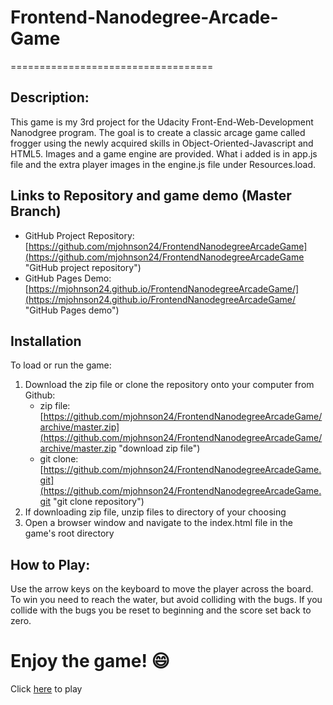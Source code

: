 # Frontend-Nanodegree-Arcade-Game
===================================

## Description:

This game is my 3rd project for the Udacity Front-End-Web-Development Nanodgree program. The goal is to create a classic arcage game called frogger using the newly acquired skills in Object-Oriented-Javascript and HTML5. Images and a game engine are provided. What i added is in app.js file and the extra player images in the engine.js file under Resources.load.

## Links to Repository and game demo (Master Branch)
* GitHub Project Repository: [https://github.com/mjohnson24/FrontendNanodegreeArcadeGame](https://github.com/mjohnson24/FrontendNanodegreeArcadeGame "GitHub project repository")
* GitHub Pages Demo: [https://mjohnson24.github.io/FrontendNanodegreeArcadeGame/](https://mjohnson24.github.io/FrontendNanodegreeArcadeGame/ "GitHub Pages demo")

## Installation
To load or run the game:

1. Download the zip file or clone the repository onto your computer from Github:
	* zip file: [https://github.com/mjohnson24/FrontendNanodegreeArcadeGame/archive/master.zip](https://github.com/mjohnson24/FrontendNanodegreeArcadeGame/archive/master.zip "download zip file")
	* git clone: [https://github.com/mjohnson24/FrontendNanodegreeArcadeGame.git](https://github.com/mjohnson24/FrontendNanodegreeArcadeGame.git "git clone repository")
2. If downloading zip file, unzip files to directory of your choosing
3. Open a browser window and navigate to the index.html file in the game's root directory

## How to Play:

Use the arrow keys on the keyboard to move the player across the board. To win you need to reach the water, but avoid colliding with the bugs. If you collide with the bugs you be reset to beginning and the score set back to zero.

# Enjoy the game!  :smile:

Click [here](https://mjohnson24.github.io/FrontendNanodegreeArcadeGame/) to play